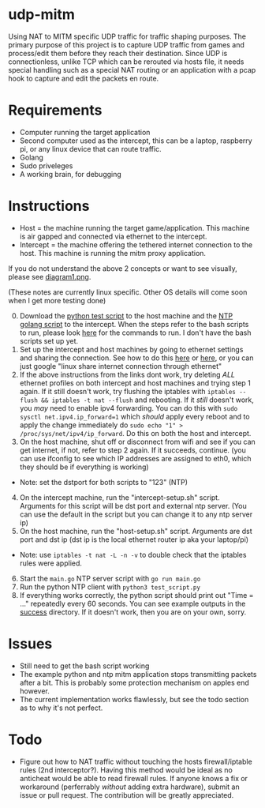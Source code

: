 # udp-mitm
Using NAT to MITM specific UDP traffic for traffic shaping purposes. The primary purpose of this project is to capture UDP traffic from games and process/edit them before they reach their destination. Since UDP is connectionless, unlike TCP which can be rerouted via hosts file, it needs special handling such as a special NAT routing or an application with a pcap hook to capture and edit the packets en route.

# Requirements
- Computer running the target application
- Second computer used as the intercept, this can be a laptop, raspberry pi, or any linux device that can route traffic.
- Golang
- Sudo priveleges
- A working brain, for debugging

# Instructions
- Host = the machine running the target game/application. This machine is air gapped and connected via ethernet to the intercept.
- Intercept = the machine offering the tethered internet connection to the host. This machine is running the mitm proxy application.

If you do not understand the above 2 concepts or want to see visually, please see [diagram1.png](https://github.com/Zeroeh/udp-mitm/blob/master/diagram1.png).

(These notes are currently linux specific. Other OS details will come soon when I get more testing done)

0. Download the [python test script](https://github.com/Zeroeh/udp-mitm/blob/master/test/test_script.py) to the host machine and the [NTP golang script](https://github.com/Zeroeh/udp-mitm/blob/master/test/main.go) to the intercept. When the steps refer to the bash scripts to run, please look [here](https://github.com/Zeroeh/udp-mitm/blob/master/disregard.txt) for the commands to run. I don't have the bash scripts set up yet.
1. Set up the intercept and host machines by going to ethernet settings and sharing the connection. See how to do this [here](https://askubuntu.com/questions/359856/share-wireless-internet-connection-through-ethernet) or [here](https://askubuntu.com/questions/22835/how-to-network-two-ubuntu-computers-using-ethernet-without-a-router), or you can just google "linux share internet connection through ethernet"
2. If the above instructions from the links dont work, try deleting *ALL* ethernet profiles on both intercept and host machines and trying step 1 again. If it still doesn't work, try flushing the iptables with ``iptables --flush && iptables -t nat --flush`` and rebooting. If it *still* doesn't work, you *may* need to enable ipv4 forwarding. You can do this with ``sudo sysctl net.ipv4.ip_forward=1`` which *should* apply every reboot and to apply the change immediately do ``sudo echo "1" > /proc/sys/net/ipv4/ip_forward``. Do this on both the host and intercept.
3. On the host machine, shut off or disconnect from wifi and see if you can get internet, if not, refer to step 2 again. If it succeeds, continue. (you can use ifconfig to see which IP addresses are assigned to eth0, which they should be if everything is working)
- Note: set the dstport for both scripts to "123" (NTP)
4. On the intercept machine, run the "intercept-setup.sh" script. Arguments for this script will be dst port and external ntp server. (You can use the default in the script but you can change it to any ntp server ip)
5. On the host machine, run the "host-setup.sh" script. Arguments are dst port and dst ip (dst ip is the local ethernet router ip aka your laptop/pi)
- Note: use ``iptables -t nat -L -n -v`` to double check that the iptables rules were applied.
6. Start the ``main.go`` NTP server script with ``go run main.go``
7. Run the python NTP client with ``python3 test_script.py``
8. If everything works correctly, the python script should print out "Time = ..." repeatedly every 60 seconds. You can see example outputs in the [success](https://github.com/Zeroeh/udp-mitm/tree/master/success) directory. If it doesn't work, then you are on your own, sorry.


# Issues
- Still need to get the bash script working
- The example python and ntp mitm application stops transmitting packets after a bit. This is probably some protection mechanism on apples end however.
- The current implementation works flawlessly, but see the todo section as to why it's not perfect.

# Todo
- Figure out how to NAT traffic without touching the hosts firewall/iptable rules (2nd interceptor?). Having this method would be ideal as no anticheat would be able to read firewall rules. If anyone knows a fix or workaround (perferrably *without* adding extra hardware), submit an issue or pull request. The contribution will be greatly appreciated.
